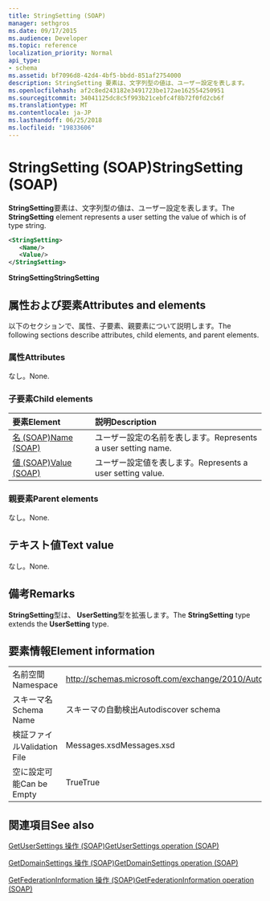 ```yaml
---
title: StringSetting (SOAP)
manager: sethgros
ms.date: 09/17/2015
ms.audience: Developer
ms.topic: reference
localization_priority: Normal
api_type:
- schema
ms.assetid: bf7096d8-42d4-4bf5-bbdd-851af2754000
description: StringSetting 要素は、文字列型の値は、ユーザー設定を表します。
ms.openlocfilehash: af2c8ed243182e3491723be172ae162554250951
ms.sourcegitcommit: 34041125dc8c5f993b21cebfc4f8b72f0fd2cb6f
ms.translationtype: MT
ms.contentlocale: ja-JP
ms.lasthandoff: 06/25/2018
ms.locfileid: "19833606"
---
```

# <a name="stringsetting-soap"></a><span data-ttu-id="05cd3-103">StringSetting (SOAP)</span><span class="sxs-lookup"><span data-stu-id="05cd3-103">StringSetting (SOAP)</span></span>

<span data-ttu-id="05cd3-104">**StringSetting**要素は、文字列型の値は、ユーザー設定を表します。</span><span class="sxs-lookup"><span data-stu-id="05cd3-104">The **StringSetting** element represents a user setting the value of which is of type string.</span></span> 
  
```XML
<StringSetting>
   <Name/>
   <Value/>
</StringSetting>
```

 <span data-ttu-id="05cd3-105">**StringSetting**</span><span class="sxs-lookup"><span data-stu-id="05cd3-105">**StringSetting**</span></span>
## <a name="attributes-and-elements"></a><span data-ttu-id="05cd3-106">属性および要素</span><span class="sxs-lookup"><span data-stu-id="05cd3-106">Attributes and elements</span></span>

<span data-ttu-id="05cd3-107">以下のセクションで、属性、子要素、親要素について説明します。</span><span class="sxs-lookup"><span data-stu-id="05cd3-107">The following sections describe attributes, child elements, and parent elements.</span></span>
  
### <a name="attributes"></a><span data-ttu-id="05cd3-108">属性</span><span class="sxs-lookup"><span data-stu-id="05cd3-108">Attributes</span></span>

<span data-ttu-id="05cd3-109">なし。</span><span class="sxs-lookup"><span data-stu-id="05cd3-109">None.</span></span>
  
### <a name="child-elements"></a><span data-ttu-id="05cd3-110">子要素</span><span class="sxs-lookup"><span data-stu-id="05cd3-110">Child elements</span></span>

|<span data-ttu-id="05cd3-111">**要素**</span><span class="sxs-lookup"><span data-stu-id="05cd3-111">**Element**</span></span>|<span data-ttu-id="05cd3-112">**説明**</span><span class="sxs-lookup"><span data-stu-id="05cd3-112">**Description**</span></span>|
|:-----|:-----|
|[<span data-ttu-id="05cd3-113">名 (SOAP)</span><span class="sxs-lookup"><span data-stu-id="05cd3-113">Name (SOAP)</span></span>](name-soap.md) <br/> |<span data-ttu-id="05cd3-114">ユーザー設定の名前を表します。</span><span class="sxs-lookup"><span data-stu-id="05cd3-114">Represents a user setting name.</span></span>  <br/> |
|[<span data-ttu-id="05cd3-115">値 (SOAP)</span><span class="sxs-lookup"><span data-stu-id="05cd3-115">Value (SOAP)</span></span>](value-soap.md) <br/> |<span data-ttu-id="05cd3-116">ユーザー設定値を表します。</span><span class="sxs-lookup"><span data-stu-id="05cd3-116">Represents a user setting value.</span></span>  <br/> |
   
### <a name="parent-elements"></a><span data-ttu-id="05cd3-117">親要素</span><span class="sxs-lookup"><span data-stu-id="05cd3-117">Parent elements</span></span>

<span data-ttu-id="05cd3-118">なし。</span><span class="sxs-lookup"><span data-stu-id="05cd3-118">None.</span></span>
  
## <a name="text-value"></a><span data-ttu-id="05cd3-119">テキスト値</span><span class="sxs-lookup"><span data-stu-id="05cd3-119">Text value</span></span>

<span data-ttu-id="05cd3-120">なし。</span><span class="sxs-lookup"><span data-stu-id="05cd3-120">None.</span></span>
  
## <a name="remarks"></a><span data-ttu-id="05cd3-121">備考</span><span class="sxs-lookup"><span data-stu-id="05cd3-121">Remarks</span></span>

<span data-ttu-id="05cd3-122">**StringSetting**型は、 **UserSetting**型を拡張します。</span><span class="sxs-lookup"><span data-stu-id="05cd3-122">The **StringSetting** type extends the **UserSetting** type.</span></span> 
  
## <a name="element-information"></a><span data-ttu-id="05cd3-123">要素情報</span><span class="sxs-lookup"><span data-stu-id="05cd3-123">Element information</span></span>

|||
|:-----|:-----|
|<span data-ttu-id="05cd3-124">名前空間</span><span class="sxs-lookup"><span data-stu-id="05cd3-124">Namespace</span></span>  <br/> |http://schemas.microsoft.com/exchange/2010/Autodiscover  <br/> |
|<span data-ttu-id="05cd3-125">スキーマ名</span><span class="sxs-lookup"><span data-stu-id="05cd3-125">Schema Name</span></span>  <br/> |<span data-ttu-id="05cd3-126">スキーマの自動検出</span><span class="sxs-lookup"><span data-stu-id="05cd3-126">Autodiscover schema</span></span>  <br/> |
|<span data-ttu-id="05cd3-127">検証ファイル</span><span class="sxs-lookup"><span data-stu-id="05cd3-127">Validation File</span></span>  <br/> |<span data-ttu-id="05cd3-128">Messages.xsd</span><span class="sxs-lookup"><span data-stu-id="05cd3-128">Messages.xsd</span></span>  <br/> |
|<span data-ttu-id="05cd3-129">空に設定可能</span><span class="sxs-lookup"><span data-stu-id="05cd3-129">Can be Empty</span></span>  <br/> |<span data-ttu-id="05cd3-130">True</span><span class="sxs-lookup"><span data-stu-id="05cd3-130">True</span></span>  <br/> |
   
## <a name="see-also"></a><span data-ttu-id="05cd3-131">関連項目</span><span class="sxs-lookup"><span data-stu-id="05cd3-131">See also</span></span>



[<span data-ttu-id="05cd3-132">GetUserSettings 操作 (SOAP)</span><span class="sxs-lookup"><span data-stu-id="05cd3-132">GetUserSettings operation (SOAP)</span></span>](getusersettings-operation-soap.md)
  
[<span data-ttu-id="05cd3-133">GetDomainSettings 操作 (SOAP)</span><span class="sxs-lookup"><span data-stu-id="05cd3-133">GetDomainSettings operation (SOAP)</span></span>](getdomainsettings-operation-soap.md)
  
[<span data-ttu-id="05cd3-134">GetFederationInformation 操作 (SOAP)</span><span class="sxs-lookup"><span data-stu-id="05cd3-134">GetFederationInformation operation (SOAP)</span></span>](getfederationinformation-operation-soap.md)

